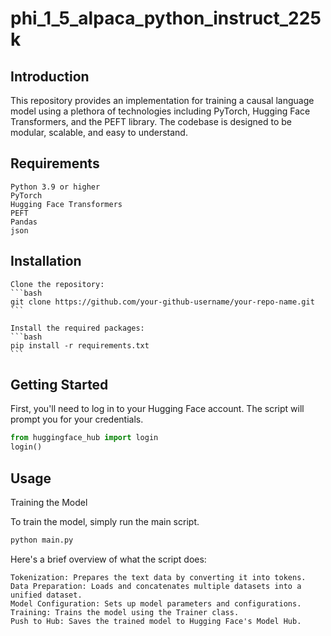 # phi_1_5_alpaca_python_instruct_225k

## Introduction

This repository provides an implementation for training a causal language model using a plethora of technologies including PyTorch, Hugging Face Transformers, and the PEFT library. The codebase is designed to be modular, scalable, and easy to understand.

## Requirements

    Python 3.9 or higher
    PyTorch
    Hugging Face Transformers
    PEFT
    Pandas
    json

## Installation

    Clone the repository:
    ```bash
    git clone https://github.com/your-github-username/your-repo-name.git
    ```

    Install the required packages:
    ```bash
    pip install -r requirements.txt
    ```

## Getting Started

First, you'll need to log in to your Hugging Face account. The script will prompt you for your credentials.

```python
from huggingface_hub import login
login()
```
## Usage
Training the Model

To train the model, simply run the main script.

```bash
python main.py
```

Here's a brief overview of what the script does:

    Tokenization: Prepares the text data by converting it into tokens.
    Data Preparation: Loads and concatenates multiple datasets into a unified dataset.
    Model Configuration: Sets up model parameters and configurations.
    Training: Trains the model using the Trainer class.
    Push to Hub: Saves the trained model to Hugging Face's Model Hub.

